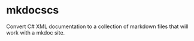 # mkdocscs
Convert C# XML documentation to a collection of markdown files that will work with a mkdoc site.
